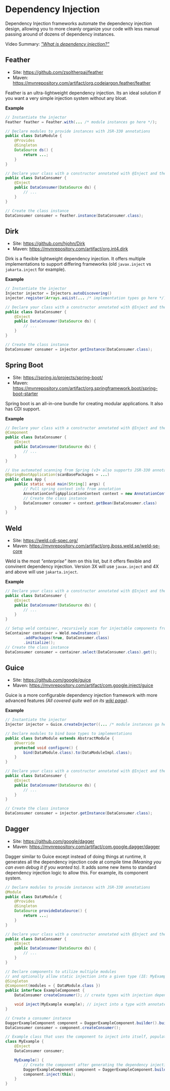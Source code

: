 # Dependency Injection

Dependency Injection frameworks automate the dependency injection design, allowing you to more cleanly organize your code with less manual passing around of dozens of dependency instances.

Video Summary: [_"What is dependency injection?"_](https://www.youtube.com/watch?v=ZZ_qek0hGkM)

## Feather

* Site: https://github.com/zsoltherpai/feather
* Maven: https://mvnrepository.com/artifact/org.codejargon.feather/feather

Feather is an ultra-lightweight dependency injection. Its an ideal solution if you want a very simple injection system without any bloat.

**Example**

```java
// Instantiate the injector
Feather feather = Feather.with(... /* module instances go here */);

// Declare modules to provide instances with JSR-330 annotations
public class DataModule {
    @Provides
    @Singleton
    DataSource ds() {
        return ...;
    }
}

// Declare your class with a constructor annotated with @Inject and the dependencies it uses
public class DataConsumer {
    @Inject 
    public DataConsumer(DataSource ds) {
        // ...
    }
}

// Create the class instance
DataConsumer consumer = feather.instance(DataConsumer.class);
```

## Dirk

* Site: https://github.com/hjohn/Dirk
* Maven: https://mvnrepository.com/artifact/org.int4.dirk

Dirk is a flexible lightweight dependency injection. It offers multiple implementations to support differing frameworks (old `javax.inject` vs `jakarta.inject` for example).

**Example**

```java
// Instantiate the injector
Injector injector = Injectors.autoDiscovering()
injector.register(Arrays.asList(... /* implementation types go here */));

// Declare your class with a constructor annotated with @Inject and the dependencies it uses
public class DataConsumer {
    @Inject 
    public DataConsumer(DataSource ds) {
        // ...
    }
}

// Create the class instance
DataConsumer consumer = injector.getInstance(DataConsumer.class);
```

## Spring Boot

* Site: https://spring.io/projects/spring-boot/
* Maven: https://mvnrepository.com/artifact/org.springframework.boot/spring-boot-starter

Spring boot is an all-in-one bundle for creating modular applications. It also has CDI support.

**Example**

```java
// Declare your class with a constructor annotated with @Inject and the dependencies it uses
@Component
public class DataConsumer {
    @Inject 
    public DataConsumer(DataSource ds) {
        // ...
    }
}

// Use automated scanning from Spring (v3+ also supports JSR-330 annotations)
@SpringBootApplication(scanBasePackages = ...)
public class App {
	public static void main(String[] args) {
		// Pull spring context info from annotation
		AnnotationConfigApplicationContext context = new AnnotationConfigApplicationContext(SpringMain.class);
		// Create the class instance
		DataConsumer consumer = context.getBean(DataConsumer.class)
	}
}
```

## Weld

* Site: https://weld.cdi-spec.org/
* Maven: https://mvnrepository.com/artifact/org.jboss.weld.se/weld-se-core

Weld is the most _"enterprise"_ item on this list, but it offers flexible and convinent dependency injection. Version 3X will use `javax.inject` and 4X and above will use `jakarta.inject`.

**Example**

```java
// Declare your class with a constructor annotated with @Inject and the dependencies it uses
public class DataConsumer {
    @Inject 
    public DataConsumer(DataSource ds) {
        // ...
    }
}

// Setup weld container, recursively scan for injectable components from a class's package
SeContainer container = Weld.newInstance()
		.addPackages(true, DataConsumer.class)
		.initialize();
// Create the class instance
DataConsumer consumer = container.select(DataConsumer.class).get();
```

## Guice

* Site: https://github.com/google/guice
* Maven: https://mvnrepository.com/artifact/com.google.inject/guice

Guice is a more configurable dependency injection framework with more advanced features _(All covered quite well on its [wiki page](https://github.com/google/guice/wiki))_.

**Example**

```java
// Instantiate the injector
Injector injector = Guice.createInjector((... /* module instances go here */);

// Declare modules to bind base types to implementations
public class DataModule extends AbstractModule {
    @Override
    protected void configure() {
        bind(DataModule.class).to(DataModuleImpl.class);
    }
}

// Declare your class with a constructor annotated with @Inject and the dependencies it uses
public class DataConsumer {
    @Inject 
    public DataConsumer(DataSource ds) {
        // ...
    }
}

// Create the class instance
DataConsumer consumer = injector.getInstance(DataConsumer.class);
```

## Dagger

* Site: https://github.com/google/dagger
* Maven: https://mvnrepository.com/artifact/com.google.dagger/dagger

Dagger similar to Guice except instead of doing things at runtime, it generates all the dependency injection code at compile time _(Meaning you can even debug it if you wanted to)_. It adds some new items to standard dependency injection logic to allow this. For example, its component system.

```java
// Declare modules to provide instances with JSR-330 annotations
@Module
public class DataModule {
    @Provides
    @Singleton
    DataSource provideDataSource() {
        return ...;
    }
}

// Declare your class with a constructor annotated with @Inject and the dependencies it uses
public class DataConsumer {
    @Inject 
    public DataConsumer(DataSource ds) {
        // ...
    }
}

// Declare components to utilize multiple modules 
// and optionally allow static injection into a given type (IE: MyExample)
@Singleton
@Component(modules = { DataModule.class })
public interface ExampleComponent {
    DataConsumer createConsumer(); // create types with injection dependencies

    void inject(MyExample example); // inject into a type with annotated fields
}

// Create a consumer instance
DaggerExampleComponent component = DaggerExampleComponent.builder().build();
DataConsumer consumer = component.createConsumer();

// Example class that uses the component to inject into itself, populating annotated field instances
class MyExample {
	@Inject
	DataConsumer consumer;

	MyExample() {
        // Create the component after generating the dependency injection code
    	DaggerExampleComponent component = DaggerExampleComponent.builder().build();
    	component.inject(this);
	}
}
```